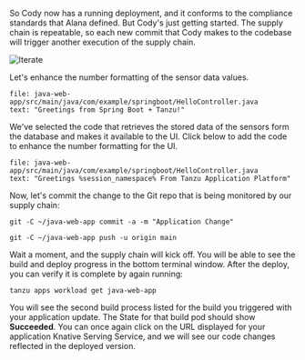 So Cody now has a running deployment, and it conforms to the compliance standards that Alana defined. But Cody's just getting started. The supply chain is repeatable, so each new commit that Cody makes to the codebase will trigger another execution of the supply chain.

![Iterate](images/iterate.png)

Let's enhance the number formatting of the sensor data values.

```editor:select-matching-text
file: java-web-app/src/main/java/com/example/springboot/HelloController.java
text: "Greetings from Spring Boot + Tanzu!"
```

We've selected the code that retrieves the stored data of the sensors form the database and makes it available to the UI. Click below to add the code to enhance the number formatting for the UI.

```editor:replace-text-selection
file: java-web-app/src/main/java/com/example/springboot/HelloController.java
text: "Greetings %session_namespace% From Tanzu Application Platform"
```

Now, let's commit the change to the Git repo that is being monitored by our supply chain:

```execute
git -C ~/java-web-app commit -a -m "Application Change"
```

```execute
git -C ~/java-web-app push -u origin main
```

Wait a moment, and the supply chain will kick off. You will be able to see the build and deploy progress in the bottom terminal window. After the deploy, you can verify it is complete by again running:

```execute
tanzu apps workload get java-web-app
```

You will see the second build process listed for the build you triggered with your application update. The State for that build pod should show **Succeeded**. You can once again click on the URL displayed for your application Knative Serving Service, and we will see our code changes reflected in the deployed version.
